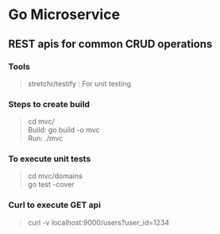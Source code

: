 # Go Microservice

## REST  apis for common CRUD operations

### Tools
> stretchr/testify : For unit testing 

### Steps to create build
> cd mvc/ \
Build: go build -o mvc \
Run: ./mvc 

### To execute unit tests
>cd mvc/domains \
 go test -cover 

### Curl to execute GET api
> curl -v localhost:9000/users?user_id=1234 